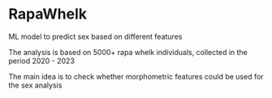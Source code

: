 # RapaWhelk
ML model to predict sex based on different features

The analysis is based on 5000+ rapa whelk individuals, collected in the period 2020 - 2023

The main idea is to check whether morphometric features could be used for the sex analysis
